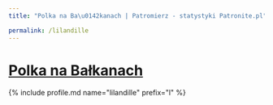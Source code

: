 ```yaml
---
title: "Polka na Ba\u0142kanach | Patromierz - statystyki Patronite.pl"

permalink: /lilandille
---
```


# [Polka na Bałkanach](https://patronite.pl/lilandille)

{% include profile.md name="lilandille" prefix="l" %}
